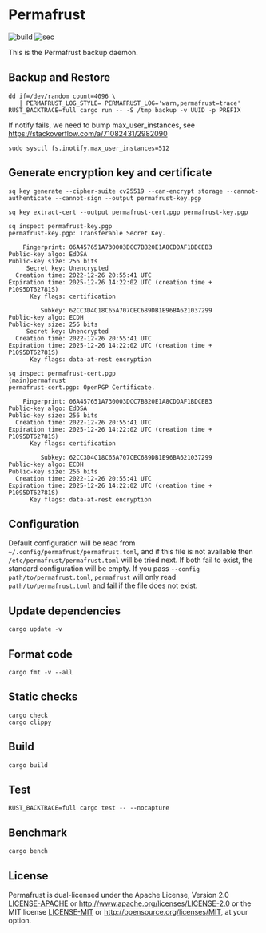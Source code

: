 # Permafrust

![build](https://github.com/tkren/permafrust/actions/workflows/build.yml/badge.svg)
![sec](https://github.com/tkren/permafrust/actions/workflows/sec.yml/badge.svg)

This is the Permafrust backup daemon.

## Backup and Restore

```shell
dd if=/dev/random count=4096 \
   | PERMAFRUST_LOG_STYLE= PERMAFRUST_LOG='warn,permafrust=trace' RUST_BACKTRACE=full cargo run -- -S /tmp backup -v UUID -p PREFIX
```

If notify fails, we need to bump max_user_instances, see <https://stackoverflow.com/a/71082431/2982090>

```shell
sudo sysctl fs.inotify.max_user_instances=512
```

## Generate encryption key and certificate

```shell
sq key generate --cipher-suite cv25519 --can-encrypt storage --cannot-authenticate --cannot-sign --output permafrust-key.pgp
```

```shell
sq key extract-cert --output permafrust-cert.pgp permafrust-key.pgp
```

```shell
sq inspect permafrust-key.pgp
permafrust-key.pgp: Transferable Secret Key.

    Fingerprint: 06A457651A730003DCC7BB20E1A8CDDAF1BDCEB3
Public-key algo: EdDSA
Public-key size: 256 bits
     Secret key: Unencrypted
  Creation time: 2022-12-26 20:55:41 UTC
Expiration time: 2025-12-26 14:22:02 UTC (creation time + P1095DT62781S)
      Key flags: certification

         Subkey: 62CC3D4C18C65A707CEC689DB1E96BA621037299
Public-key algo: ECDH
Public-key size: 256 bits
     Secret key: Unencrypted
  Creation time: 2022-12-26 20:55:41 UTC
Expiration time: 2025-12-26 14:22:02 UTC (creation time + P1095DT62781S)
      Key flags: data-at-rest encryption
```

```shell
sq inspect permafrust-cert.pgp                                                                                                                                                  (main)permafrust
permafrust-cert.pgp: OpenPGP Certificate.

    Fingerprint: 06A457651A730003DCC7BB20E1A8CDDAF1BDCEB3
Public-key algo: EdDSA
Public-key size: 256 bits
  Creation time: 2022-12-26 20:55:41 UTC
Expiration time: 2025-12-26 14:22:02 UTC (creation time + P1095DT62781S)
      Key flags: certification

         Subkey: 62CC3D4C18C65A707CEC689DB1E96BA621037299
Public-key algo: ECDH
Public-key size: 256 bits
  Creation time: 2022-12-26 20:55:41 UTC
Expiration time: 2025-12-26 14:22:02 UTC (creation time + P1095DT62781S)
      Key flags: data-at-rest encryption

```

## Configuration

Default configuration will be read from
`~/.config/permafrust/permafrust.toml`, and if this file is not
available then `/etc/permafrust/permafrust.toml` will be tried
next. If both fail to exist, the standard configuration will be
empty. If you pass `--config path/to/permafrust.toml`, `permafrust`
will only read `path/to/permafrust.toml` and fail if the file does not
exist.


## Update dependencies

```shell
cargo update -v
```

## Format code

```shell
cargo fmt -v --all
```

## Static checks

```shell
cargo check
cargo clippy
```

## Build

```shell
cargo build
```

## Test

```shell
RUST_BACKTRACE=full cargo test -- --nocapture
```

## Benchmark

```shell
cargo bench
```

## License

Permafrust is dual-licensed under the Apache License, Version 2.0
[LICENSE-APACHE](LICENSE-APACHE) or
<http://www.apache.org/licenses/LICENSE-2.0> or the MIT license
[LICENSE-MIT](LICENSE-MIT) or <http://opensource.org/licenses/MIT>, at
your option.
